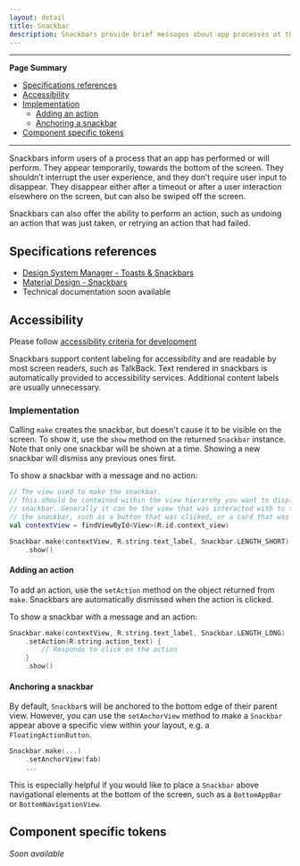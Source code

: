 ```yaml
---
layout: detail
title: Snackbar
description: Snackbars provide brief messages about app processes at the bottom of the screen.
---
```


---

**Page Summary**

* [Specifications references](#specifications-references)
* [Accessibility](#accessibility)
* [Implementation](#implementation)
    * [Adding an action](#adding-an-action)
    * [Anchoring a snackbar](#anchoring-a-snackbar)
* [Component specific tokens](#component-specific-tokens)

---

Snackbars inform users of a process that an app has performed or will perform.
They appear temporarily, towards the bottom of the screen. They shouldn’t
interrupt the user experience, and they don’t require user input to disappear.
They disappear either after a timeout or after a user interaction elsewhere on
the screen, but can also be swiped off the screen.

Snackbars can also offer the ability to perform an action, such as undoing an
action that was just taken, or retrying an action that had failed.

## Specifications references

- [Design System Manager - Toasts & Snackbars](https://system.design.orange.com/0c1af118d/p/887440-toast--snackbars/b/043ece)
- [Material Design - Snackbars](https://material.io/components/snackbars)
- Technical documentation soon available

## Accessibility

Please follow [accessibility criteria for development](https://a11y-guidelines.orange.com/en/mobile/android/development/)

Snackbars support content labeling for accessibility and are readable by most
screen readers, such as TalkBack. Text rendered in snackbars is automatically
provided to accessibility services. Additional content labels are usually
unnecessary.

### Implementation

Calling `make` creates the snackbar, but doesn't cause it to be visible on the
screen. To show it, use the `show` method on the returned `Snackbar` instance.
Note that only one snackbar will be shown at a time. Showing a new snackbar will
dismiss any previous ones first.

To show a snackbar with a message and no action:

```kotlin
// The view used to make the snackbar.
// This should be contained within the view hierarchy you want to display the
// snackbar. Generally it can be the view that was interacted with to trigger
// the snackbar, such as a button that was clicked, or a card that was swiped.
val contextView = findViewById<View>(R.id.context_view)

Snackbar.make(contextView, R.string.text_label, Snackbar.LENGTH_SHORT)
    .show()
```

#### Adding an action

To add an action, use the `setAction` method on the object returned from `make`.
Snackbars are automatically dismissed when the action is clicked.

To show a snackbar with a message and an action:

```kotlin
Snackbar.make(contextView, R.string.text_label, Snackbar.LENGTH_LONG)
    .setAction(R.string.action_text) {
        // Responds to click on the action
    }
    .show()
```

#### Anchoring a snackbar

By default, `Snackbar`s will be anchored to the bottom edge of their parent
view. However, you can use the `setAnchorView` method to make a `Snackbar`
appear above a specific view within your layout, e.g. a `FloatingActionButton`.

```kotlin
Snackbar.make(...)
    .setAnchorView(fab)
    ...
```

This is especially helpful if you would like to place a `Snackbar` above
navigational elements at the bottom of the screen, such as a `BottomAppBar` or
`BottomNavigationView`.

## Component specific tokens

_Soon available_
